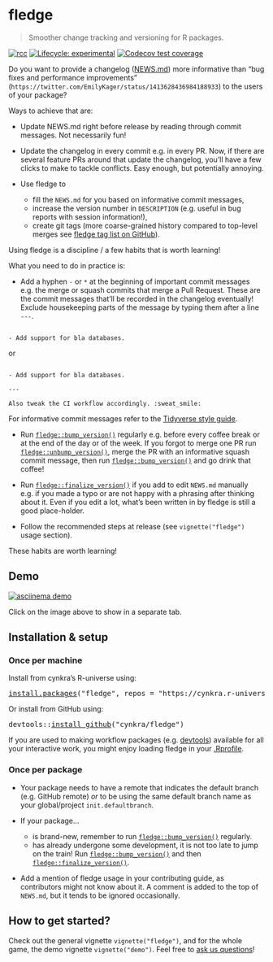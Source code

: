<!-- README.md is generated from README.Rmd. Please edit that file -->

# fledge

> Smoother change tracking and versioning for R packages.

<!-- badges: start -->

[![rcc](https://github.com/cynkra/fledge/workflows/rcc/badge.svg)](https://github.com/cynkra/fledge/actions) [![Lifecycle: experimental](https://img.shields.io/badge/lifecycle-experimental-orange.svg)](https://lifecycle.r-lib.org/articles/stages.html#experimental) [![Codecov test coverage](https://codecov.io/gh/cynkra/fledge/branch/main/graph/badge.svg)](https://app.codecov.io/gh/cynkra/fledge?branch=main)

<!-- badges: end -->

Do you want to provide a changelog ([NEWS.md](https://blog.r-hub.io/2020/05/08/pkg-news/#why-write-the-changelog-as-newsmd)) more informative than “bug fixes and performance improvements” (`https://twitter.com/EmilyKager/status/1413628436984188933`) to the users of your package?

Ways to achieve that are:

- Update NEWS.md right before release by reading through commit messages. Not necessarily fun!

- Update the changelog in every commit e.g. in every PR. Now, if there are several feature PRs around that update the changelog, you’ll have a few clicks to make to tackle conflicts. Easy enough, but potentially annoying.

- Use fledge to

  - fill the `NEWS.md` for you based on informative commit messages,
  - increase the version number in `DESCRIPTION` (e.g. useful in bug reports with session information!),
  - create git tags (more coarse-grained history compared to top-level merges see [fledge tag list on GitHub](https://github.com/cynkra/fledge/tags)).

Using fledge is a discipline / a few habits that is worth learning!

What you need to do in practice is:

- Add a hyphen `-` or `*` at the beginning of important commit messages e.g. the merge or squash commits that merge a Pull Request. These are the commit messages that’ll be recorded in the changelog eventually! Exclude housekeeping parts of the message by typing them after a line `---`.

``` text

- Add support for bla databases.
```

or

``` text

- Add support for bla databases.

---

Also tweak the CI workflow accordingly. :sweat_smile:
```

For informative commit messages refer to the [Tidyverse style guide](https://style.tidyverse.org/news.html).

- Run [`fledge::bump_version()`](https://rdrr.io/pkg/fledge/man/bump_version.html) regularly e.g. before every coffee break or at the end of the day or of the week. If you forgot to merge one PR run [`fledge::unbump_version()`](https://rdrr.io/pkg/fledge/man/unbump_version.html), merge the PR with an informative squash commit message, then run [`fledge::bump_version()`](https://rdrr.io/pkg/fledge/man/bump_version.html) and go drink that coffee!

- Run [`fledge::finalize_version()`](https://rdrr.io/pkg/fledge/man/finalize_version.html) if you add to edit `NEWS.md` manually e.g. if you made a typo or are not happy with a phrasing after thinking about it. Even if you edit a lot, what’s been written in by fledge is still a good place-holder.

- Follow the recommended steps at release (see `vignette("fledge")` usage section).

These habits are worth learning!

## Demo

[![asciinema demo](https://github.com/cynkra/fledge/raw/main/readme/demo.gif)](https://asciinema.org/a/173876)

Click on the image above to show in a separate tab.

## Installation & setup

### Once per machine

Install from cynkra’s R-universe using:

<pre class='chroma'>
<span><span class='nf'><a href='https://rdrr.io/r/utils/install.packages.html'>install.packages</a></span><span class='o'>(</span><span class='s'>"fledge"</span>, repos <span class='o'>=</span> <span class='s'>"https://cynkra.r-universe.dev"</span><span class='o'>)</span></span></pre>

Or install from GitHub using:

<pre class='chroma'>
<span><span class='nf'>devtools</span><span class='nf'>::</span><span class='nf'><a href='https://rdrr.io/pkg/remotes/man/install_github.html'>install_github</a></span><span class='o'>(</span><span class='s'>"cynkra/fledge"</span><span class='o'>)</span></span></pre>

If you are used to making workflow packages (e.g. [devtools](https://usethis.r-lib.org/articles/articles/usethis-setup.html#use-usethis-or-devtools-in-interactive-work)) available for all your interactive work, you might enjoy loading fledge in your [.Rprofile](https://rstats.wtf/r-startup.html#rprofile).

### Once per package

- Your package needs to have a remote that indicates the default branch (e.g. GitHub remote) *or* to be using the same default branch name as your global/project `init.defaultbranch`.

- If your package…

  - is brand-new, remember to run [`fledge::bump_version()`](https://rdrr.io/pkg/fledge/man/bump_version.html) regularly.
  - has already undergone some development, it is not too late to jump on the train! Run [`fledge::bump_version()`](https://rdrr.io/pkg/fledge/man/bump_version.html) and then [`fledge::finalize_version()`](https://rdrr.io/pkg/fledge/man/finalize_version.html).

- Add a mention of fledge usage in your contributing guide, as contributors might not know about it. A comment is added to the top of `NEWS.md`, but it tends to be ignored occasionally.

## How to get started?

Check out the general vignette `vignette("fledge")`, and for the whole game, the demo vignette `vignette("demo")`. Feel free to [ask us questions](https://github.com/cynkra/fledge/discussions)!
